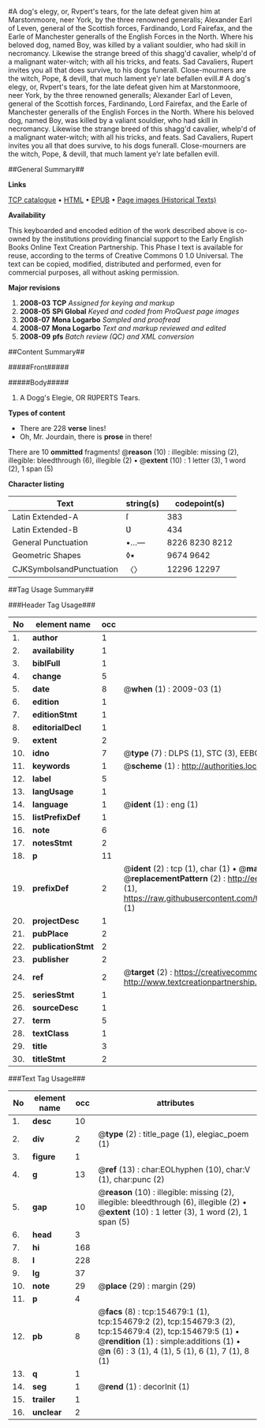 #A dog's elegy, or, Rvpert's tears, for the late defeat given him at Marstonmoore, neer York, by the three renowned generalls; Alexander Earl of Leven, general of the Scottish forces, Fardinando, Lord Fairefax, and the Earle of Manchester generalls of the English Forces in the North. Where his beloved dog, named Boy, was killed by a valiant souldier, who had skill in necromancy. Likewise the strange breed of this shagg'd cavalier, whelp'd of a malignant water-witch; with all his tricks, and feats. Sad Cavaliers, Rupert invites you all that does survive, to his dogs funerall. Close-mourners are the witch, Pope, & devill, that much lament ye'r late befallen evill.#
A dog's elegy, or, Rvpert's tears, for the late defeat given him at Marstonmoore, neer York, by the three renowned generalls; Alexander Earl of Leven, general of the Scottish forces, Fardinando, Lord Fairefax, and the Earle of Manchester generalls of the English Forces in the North. Where his beloved dog, named Boy, was killed by a valiant souldier, who had skill in necromancy. Likewise the strange breed of this shagg'd cavalier, whelp'd of a malignant water-witch; with all his tricks, and feats. Sad Cavaliers, Rupert invites you all that does survive, to his dogs funerall. Close-mourners are the witch, Pope, & devill, that much lament ye'r late befallen evill.

##General Summary##

**Links**

[TCP catalogue](http://www.ota.ox.ac.uk/tcp/)  • 
[HTML](http://tei.it.ox.ac.uk/tcp/Texts-HTML/free/A81/A81604.html)  • 
[EPUB](http://tei.it.ox.ac.uk/tcp/Texts-EPUB/free/A81/A81604.epub) • 
[Page images (Historical Texts)](https://data.historicaltexts.jisc.ac.uk/view?pubId=eebo-99872477e&pageId=eebo-99872477e-154679-1)

**Availability**

This keyboarded and encoded edition of the
	       work described above is co-owned by the institutions
	       providing financial support to the Early English Books
	       Online Text Creation Partnership. This Phase I text is
	       available for reuse, according to the terms of Creative
	       Commons 0 1.0 Universal. The text can be copied,
	       modified, distributed and performed, even for
	       commercial purposes, all without asking permission.

**Major revisions**

1. __2008-03__ __TCP__ *Assigned for keying and markup*
1. __2008-05__ __SPi Global__ *Keyed and coded from ProQuest page images*
1. __2008-07__ __Mona Logarbo__ *Sampled and proofread*
1. __2008-07__ __Mona Logarbo__ *Text and markup reviewed and edited*
1. __2008-09__ __pfs__ *Batch review (QC) and XML conversion*

##Content Summary##

#####Front#####

#####Body#####

1. A Dogg's Elegie, OR RƲPERTS Tears.

**Types of content**

  * There are 228 **verse** lines!
  * Oh, Mr. Jourdain, there is **prose** in there!

There are 10 **ommitted** fragments! 
 @__reason__ (10) : illegible: missing (2), illegible: bleedthrough (6), illegible (2)  •  @__extent__ (10) : 1 letter (3), 1 word (2), 1 span (5)

**Character listing**


|Text|string(s)|codepoint(s)|
|---|---|---|
|Latin Extended-A|ſ|383|
|Latin Extended-B|Ʋ|434|
|General Punctuation|•…—|8226 8230 8212|
|Geometric Shapes|◊▪|9674 9642|
|CJKSymbolsandPunctuation|〈〉|12296 12297|

##Tag Usage Summary##

###Header Tag Usage###

|No|element name|occ|attributes|
|---|---|---|---|
|1.|__author__|1||
|2.|__availability__|1||
|3.|__biblFull__|1||
|4.|__change__|5||
|5.|__date__|8| @__when__ (1) : 2009-03 (1)|
|6.|__edition__|1||
|7.|__editionStmt__|1||
|8.|__editorialDecl__|1||
|9.|__extent__|2||
|10.|__idno__|7| @__type__ (7) : DLPS (1), STC (3), EEBO-CITATION (1), PROQUEST (1), VID (1)|
|11.|__keywords__|1| @__scheme__ (1) : http://authorities.loc.gov/ (1)|
|12.|__label__|5||
|13.|__langUsage__|1||
|14.|__language__|1| @__ident__ (1) : eng (1)|
|15.|__listPrefixDef__|1||
|16.|__note__|6||
|17.|__notesStmt__|2||
|18.|__p__|11||
|19.|__prefixDef__|2| @__ident__ (2) : tcp (1), char (1)  •  @__matchPattern__ (2) : ([0-9\-]+):([0-9IVX]+) (1), (.+) (1)  •  @__replacementPattern__ (2) : http://eebo.chadwyck.com/downloadtiff?vid=$1&page=$2 (1), https://raw.githubusercontent.com/textcreationpartnership/Texts/master/tcpchars.xml#$1 (1)|
|20.|__projectDesc__|1||
|21.|__pubPlace__|2||
|22.|__publicationStmt__|2||
|23.|__publisher__|2||
|24.|__ref__|2| @__target__ (2) : https://creativecommons.org/publicdomain/zero/1.0/ (1), http://www.textcreationpartnership.org/docs/. (1)|
|25.|__seriesStmt__|1||
|26.|__sourceDesc__|1||
|27.|__term__|5||
|28.|__textClass__|1||
|29.|__title__|3||
|30.|__titleStmt__|2||


###Text Tag Usage###

|No|element name|occ|attributes|
|---|---|---|---|
|1.|__desc__|10||
|2.|__div__|2| @__type__ (2) : title_page (1), elegiac_poem (1)|
|3.|__figure__|1||
|4.|__g__|13| @__ref__ (13) : char:EOLhyphen (10), char:V (1), char:punc (2)|
|5.|__gap__|10| @__reason__ (10) : illegible: missing (2), illegible: bleedthrough (6), illegible (2)  •  @__extent__ (10) : 1 letter (3), 1 word (2), 1 span (5)|
|6.|__head__|3||
|7.|__hi__|168||
|8.|__l__|228||
|9.|__lg__|37||
|10.|__note__|29| @__place__ (29) : margin (29)|
|11.|__p__|4||
|12.|__pb__|8| @__facs__ (8) : tcp:154679:1 (1), tcp:154679:2 (2), tcp:154679:3 (2), tcp:154679:4 (2), tcp:154679:5 (1)  •  @__rendition__ (1) : simple:additions (1)  •  @__n__ (6) : 3 (1), 4 (1), 5 (1), 6 (1), 7 (1), 8 (1)|
|13.|__q__|1||
|14.|__seg__|1| @__rend__ (1) : decorInit (1)|
|15.|__trailer__|1||
|16.|__unclear__|2||
